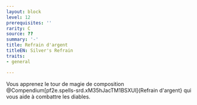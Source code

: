 ```yaml
---
layout: block
level: 12
prerequisites: ''
rarity: C
source: ??
summary: '-'
title: Refrain d'argent
titleEN: Silver's Refrain
traits:
- general

---
```


<p>Vous apprenez le tour de magie de composition @Compendium[pf2e.spells-srd.xM35hJacTM1BSXUl]{Refrain d'argent} qui vous aide à combattre les diables.</p>